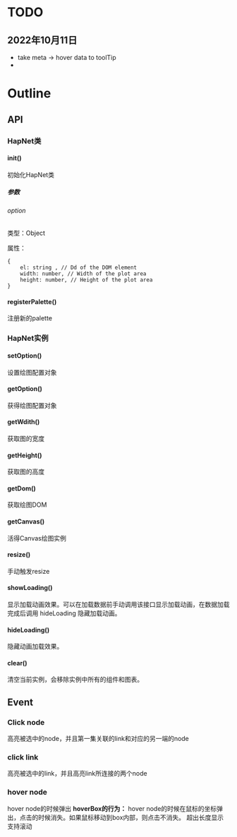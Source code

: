 # TODO

## 2022年10月11日

- take meta -> hover data to toolTip
- 


# Outline

## API

### HapNet类

#### init()

初始化HapNet类

##### 参数

###### option

类型：Object

属性：

```{javascript}
{
    el: string , // Dd of the DOM element
    width: number, // Width of the plot area
    height: number, // Height of the plot area
}
```

#### registerPalette()

注册新的palette

### HapNet实例

#### setOption()

设置绘图配置对象

#### getOption()

获得绘图配置对象

#### getWdith()

获取图的宽度

#### getHeight()

获取图的高度

#### getDom()

获取绘图DOM

#### getCanvas()

活得Canvas绘图实例

#### resize()

手动触发resize

#### showLoading()

显示加载动画效果。可以在加载数据前手动调用该接口显示加载动画，在数据加载完成后调用 hideLoading 隐藏加载动画。

#### hideLoading()

隐藏动画加载效果。

#### clear()

清空当前实例，会移除实例中所有的组件和图表。

## Event

### Click node

高亮被选中的node，并且第一集关联的link和对应的另一端的node

### click link

高亮被选中的link，并且高亮link所连接的两个node

### hover node

hover node的时候弹出
**hoverBox的行为：**
hover node的时候在鼠标的坐标弹出，点击的时候消失。如果鼠标移动到box内部，则点击不消失。
超出长度显示支持滚动


